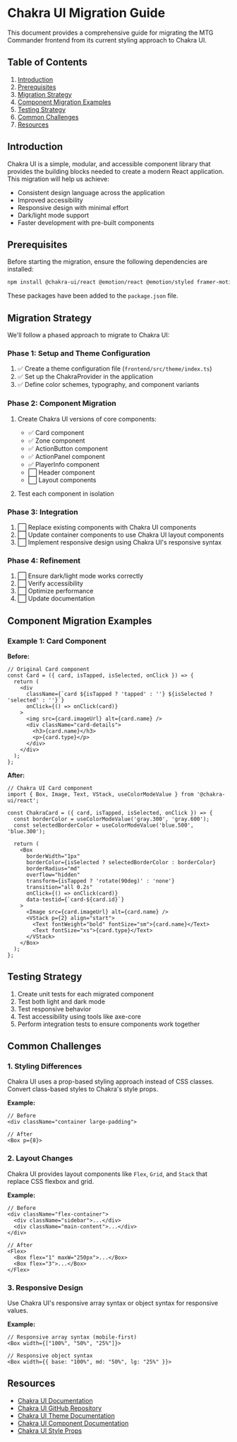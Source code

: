 # Chakra UI Migration Guide

This document provides a comprehensive guide for migrating the MTG Commander frontend from its current styling approach to Chakra UI.

## Table of Contents

1. [Introduction](#introduction)
2. [Prerequisites](#prerequisites)
3. [Migration Strategy](#migration-strategy)
4. [Component Migration Examples](#component-migration-examples)
5. [Testing Strategy](#testing-strategy)
6. [Common Challenges](#common-challenges)
7. [Resources](#resources)

## Introduction

Chakra UI is a simple, modular, and accessible component library that provides the building blocks needed to create a modern React application. This migration will help us achieve:

- Consistent design language across the application
- Improved accessibility
- Responsive design with minimal effort
- Dark/light mode support
- Faster development with pre-built components

## Prerequisites

Before starting the migration, ensure the following dependencies are installed:

```bash
npm install @chakra-ui/react @emotion/react @emotion/styled framer-motion
```

These packages have been added to the `package.json` file.

## Migration Strategy

We'll follow a phased approach to migrate to Chakra UI:

### Phase 1: Setup and Theme Configuration

1. ✅ Create a theme configuration file (`frontend/src/theme/index.ts`)
2. ✅ Set up the ChakraProvider in the application
3. ✅ Define color schemes, typography, and component variants

### Phase 2: Component Migration

1. Create Chakra UI versions of core components:
   - ✅ Card component
   - ✅ Zone component
   - ✅ ActionButton component
   - ✅ ActionPanel component
   - ✅ PlayerInfo component
   - ⬜ Header component
   - ⬜ Layout components

2. Test each component in isolation

### Phase 3: Integration

1. ⬜ Replace existing components with Chakra UI components
2. ⬜ Update container components to use Chakra UI layout components
3. ⬜ Implement responsive design using Chakra UI's responsive syntax

### Phase 4: Refinement

1. ⬜ Ensure dark/light mode works correctly
2. ⬜ Verify accessibility
3. ⬜ Optimize performance
4. ⬜ Update documentation

## Component Migration Examples

### Example 1: Card Component

**Before:**
```tsx
// Original Card component
const Card = ({ card, isTapped, isSelected, onClick }) => {
  return (
    <div 
      className={`card ${isTapped ? 'tapped' : ''} ${isSelected ? 'selected' : ''}`}
      onClick={() => onClick(card)}
    >
      <img src={card.imageUrl} alt={card.name} />
      <div className="card-details">
        <h3>{card.name}</h3>
        <p>{card.type}</p>
      </div>
    </div>
  );
};
```

**After:**
```tsx
// Chakra UI Card component
import { Box, Image, Text, VStack, useColorModeValue } from '@chakra-ui/react';

const ChakraCard = ({ card, isTapped, isSelected, onClick }) => {
  const borderColor = useColorModeValue('gray.300', 'gray.600');
  const selectedBorderColor = useColorModeValue('blue.500', 'blue.300');
  
  return (
    <Box
      borderWidth="1px"
      borderColor={isSelected ? selectedBorderColor : borderColor}
      borderRadius="md"
      overflow="hidden"
      transform={isTapped ? 'rotate(90deg)' : 'none'}
      transition="all 0.2s"
      onClick={() => onClick(card)}
      data-testid={`card-${card.id}`}
    >
      <Image src={card.imageUrl} alt={card.name} />
      <VStack p={2} align="start">
        <Text fontWeight="bold" fontSize="sm">{card.name}</Text>
        <Text fontSize="xs">{card.type}</Text>
      </VStack>
    </Box>
  );
};
```

## Testing Strategy

1. Create unit tests for each migrated component
2. Test both light and dark mode
3. Test responsive behavior
4. Test accessibility using tools like axe-core
5. Perform integration tests to ensure components work together

## Common Challenges

### 1. Styling Differences

Chakra UI uses a prop-based styling approach instead of CSS classes. Convert class-based styles to Chakra's style props.

**Example:**
```tsx
// Before
<div className="container large-padding">

// After
<Box p={8}>
```

### 2. Layout Changes

Chakra UI provides layout components like `Flex`, `Grid`, and `Stack` that replace CSS flexbox and grid.

**Example:**
```tsx
// Before
<div className="flex-container">
  <div className="sidebar">...</div>
  <div className="main-content">...</div>
</div>

// After
<Flex>
  <Box flex="1" maxW="250px">...</Box>
  <Box flex="3">...</Box>
</Flex>
```

### 3. Responsive Design

Use Chakra UI's responsive array syntax or object syntax for responsive values.

**Example:**
```tsx
// Responsive array syntax (mobile-first)
<Box width={["100%", "50%", "25%"]}>

// Responsive object syntax
<Box width={{ base: "100%", md: "50%", lg: "25%" }}>
```

## Resources

- [Chakra UI Documentation](https://chakra-ui.com/docs/getting-started)
- [Chakra UI GitHub Repository](https://github.com/chakra-ui/chakra-ui)
- [Chakra UI Theme Documentation](https://chakra-ui.com/docs/styled-system/theming/theme)
- [Chakra UI Component Documentation](https://chakra-ui.com/docs/components)
- [Chakra UI Style Props](https://chakra-ui.com/docs/styled-system/style-props) 
